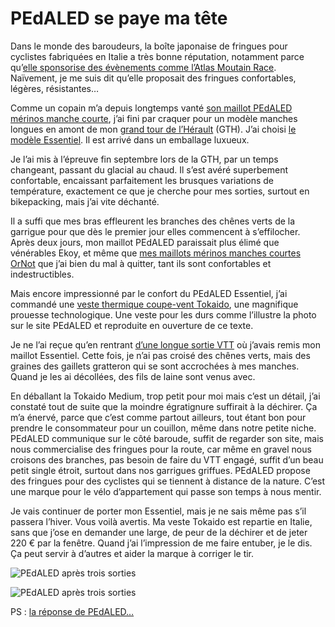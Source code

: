 # PEdALED se paye ma tête

Dans le monde des baroudeurs, la boîte japonaise de fringues pour cyclistes fabriquées en Italie a très bonne réputation, notamment parce qu’[elle sponsorise des évènements comme l’Atlas Moutain Race](https://pedaled.com/fr_fr/atlas-mountain-race/). Naïvement, je me suis dit qu’elle proposait des fringues confortables, légères, résistantes…<span id="more-55484"></span>

Comme un copain m’a depuis longtemps vanté [son maillot PEdALED mérinos manche courte](https://pedaled.com/fr_fr/homme-maillot-velo-atlas-boue#gref), j’ai fini par craquer pour un modèle manches longues en amont de mon [grand tour de l’Hérault](https://tcrouzet.com/gth/) (GTH). J’ai choisi [le modèle Essentiel](https://pedaled.com/fr_fr/homme-maillot-de-velo-merinos-manches-longues-bleu-sarcelle-essential#gref). Il est arrivé dans un emballage luxueux.

Je l’ai mis à l’épreuve fin septembre lors de la GTH, par un temps changeant, passant du glacial au chaud. Il s’est avéré superbement confortable, encaissant parfaitement les brusques variations de température, exactement ce que je cherche pour mes sorties, surtout en bikepacking, mais j’ai vite déchanté.

Il a suffi que mes bras effleurent les branches des chênes verts de la garrigue pour que dès le premier jour elles commencent à s’effilocher. Après deux jours, mon maillot PEdALED paraissait plus élimé que vénérables Ekoy, et même que [mes maillots mérinos manches courtes OrNot](https://www.ornotbike.com/products/merino-hybrid-jersey) que j’ai bien du mal à quitter, tant ils sont confortables et indestructibles.

Mais encore impressionné par le confort du PEdALED Essentiel, j’ai commandé une [veste thermique coupe-vent Tokaido](https://pedaled.com/fr_fr/men-alpha-cyling-jacket-coral-red-tokaido), une magnifique prouesse technologique. Une veste pour les durs comme l’illustre la photo sur le site PEdALED et reproduite en ouverture de ce texte.

Je ne l’ai reçue qu’en rentrant [d’une longue sortie VTT](https://tcrouzet.com/2020/10/06/mini-aventure-teleportation-dans-laude-par-le-train/) où j’avais remis mon maillot Essentiel. Cette fois, je n’ai pas croisé des chênes verts, mais des graines des gaillets gratteron qui se sont accrochées à mes manches. Quand je les ai décollées, des fils de laine sont venus avec.

En déballant la Tokaido Medium, trop petit pour moi mais c’est un détail, j’ai constaté tout de suite que la moindre égratignure suffirait à la déchirer. Ça m’a énervé, parce que c’est comme partout ailleurs, tout étant bon pour prendre le consommateur pour un couillon, même dans notre petite niche. PEdALED communique sur le côté baroude, suffit de regarder son site, mais nous commercialise des fringues pour la route, car même en gravel nous croisons des branches, pas besoin de faire du VTT engagé, suffit d’un beau petit single étroit, surtout dans nos garrigues griffues. PEdALED propose des fringues pour des cyclistes qui se tiennent à distance de la nature. C’est une marque pour le vélo d’appartement qui passe son temps à nous mentir.

Je vais continuer de porter mon Essentiel, mais je ne sais même pas s’il passera l’hiver. Vous voilà avertis. Ma veste Tokaido est repartie en Italie, sans que j’ose en demander une large, de peur de la déchirer et de jeter 220 € par la fenêtre. Quand j’ai l’impression de me faire entuber, je le dis. Ça peut servir à d’autres et aider la marque à corriger le tir.

![PEdALED après trois sorties](https://tcrouzet.com/images_tc/2020/10/IMG_4141.jpeg)

![PEdALED après trois sorties](https://tcrouzet.com/images_tc/2020/10/IMG_4143.jpeg)

PS : [la réponse de PEdALED…](https://tcrouzet.com/2020/10/09/le-foutage-de-gueule-de-pedaled-leur-reponse/)
